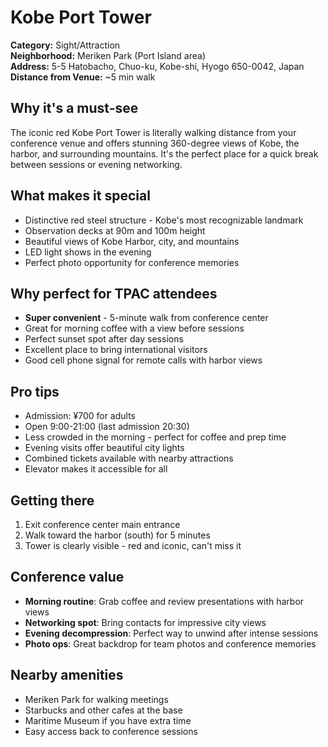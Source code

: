 # Kobe Port Tower

**Category:** Sight/Attraction  
**Neighborhood:** Meriken Park (Port Island area)  
**Address:** 5-5 Hatobacho, Chuo-ku, Kobe-shi, Hyogo 650-0042, Japan  
**Distance from Venue:** ~5 min walk  

## Why it's a must-see

The iconic red Kobe Port Tower is literally walking distance from your conference venue and offers stunning 360-degree views of Kobe, the harbor, and surrounding mountains. It's the perfect place for a quick break between sessions or evening networking.

## What makes it special

- Distinctive red steel structure - Kobe's most recognizable landmark
- Observation decks at 90m and 100m height
- Beautiful views of Kobe Harbor, city, and mountains
- LED light shows in the evening
- Perfect photo opportunity for conference memories

## Why perfect for TPAC attendees

- **Super convenient** - 5-minute walk from conference center
- Great for morning coffee with a view before sessions
- Perfect sunset spot after day sessions
- Excellent place to bring international visitors
- Good cell phone signal for remote calls with harbor views

## Pro tips

- Admission: ¥700 for adults
- Open 9:00-21:00 (last admission 20:30)
- Less crowded in the morning - perfect for coffee and prep time
- Evening visits offer beautiful city lights
- Combined tickets available with nearby attractions
- Elevator makes it accessible for all

## Getting there

1. Exit conference center main entrance
2. Walk toward the harbor (south) for 5 minutes
3. Tower is clearly visible - red and iconic, can't miss it

## Conference value

- **Morning routine**: Grab coffee and review presentations with harbor views
- **Networking spot**: Bring contacts for impressive city views
- **Evening decompression**: Perfect way to unwind after intense sessions
- **Photo ops**: Great backdrop for team photos and conference memories

## Nearby amenities

- Meriken Park for walking meetings
- Starbucks and other cafes at the base
- Maritime Museum if you have extra time
- Easy access back to conference sessions